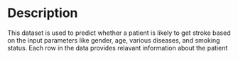# Description

This dataset is used to predict whether a patient is likely to get stroke based on the input parameters like gender, age, various diseases, and smoking status. Each row in the data provides relavant information about the patient
